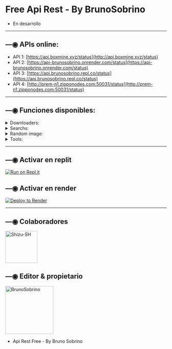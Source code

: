 # Free Api Rest - By BrunoSobrino

- En desarrollo

------------------

## —◉ APIs online:
- API 1: [https://api.boxmine.xyz/status](http://api.boxmine.xyz/status)
- API 2: [https://api-brunosobrino.onrender.com/status](https://api-brunosobrino.onrender.com/status)
- API 3: [https://api.brunosobrino.repl.co/status](https://api.brunosobrino.repl.co/status)
- API 4: [http://prem-n1.zipponodes.com:50031/status](http://prem-n1.zipponodes.com:50031/status)

------------------

## —◉ Funciones disponibles:

<details>
<summary>Downloaders:</summary>

### YT downloader v1:
- **audio:**
  - Uso: `https://api.boxmine.xyz/api/v1/ytmp3?url=${url}`
  - Ejemplo: [https://api.boxmine.xyz/api/v1/ytmp3?url=https://youtu.be/JLWRZ8eWyZo?si=EmeS9fJvSOkDk7p](https://api.boxmine.xyz/api/v1/ytmp3?url=https://youtu.be/JLWRZ8eWyZo?si=EmeS9fJvSOkDk7p)
- **video:**
  - Uso: `https://api.boxmine.xyz/api/v1/ytmp4?url=${url}`
  - Ejemplo: [https://api.boxmine.xyz/api/v1/ytmp4?url=https://youtu.be/JLWRZ8eWyZo?si=EmeS9fJvSOkDk7p](https://api.boxmine.xyz/api/v1/ytmp4?url=https://youtu.be/JLWRZ8eWyZo?si=EmeS9fJvSOkDk7p)

### YT downloader v2:
- **audio:**
  - Uso: `https://api.boxmine.xyz/api/v2/ytmp3?url=${url}`
  - Ejemplo: [https://api.boxmine.xyz/api/v2/ytmp3?url=https://youtu.be/JLWRZ8eWyZo?si=EmeS9fJvSOkDk7p](https://api.boxmine.xyz/api/v2/ytmp3?url=https://youtu.be/JLWRZ8eWyZo?si=EmeS9fJvSOkDk7p)
- **video:**
  - Uso: `https://api.boxmine.xyz/api/v2/ytmp4?url=${url}`
  - Ejemplo: [https://api.boxmine.xyz/api/v2/ytmp4?url=https://youtu.be/JLWRZ8eWyZo?si=EmeS9fJvSOkDk7p](https://api.boxmine.xyz/api/v2/ytmp4?url=https://youtu.be/JLWRZ8eWyZo?si=EmeS9fJvSOkDk7p)

### YTDL:
- **info + audio + video:**
  - Uso: `https://api.boxmine.xyz/api/ytdl?url=${url}`
  - Ejemplo: [https://api.boxmine.xyz/api/ytdl?url=https://youtu.be/JLWRZ8eWyZo?si=EmeS9fJvSOkDk7p](https://api.boxmine.xyz/api/ytdl?url=https://youtu.be/JLWRZ8eWyZo?si=EmeS9fJvSOkDk7p)
 
### YTPlay:
- **info + audio + video:**
  - Uso: `https://api.boxmine.xyz/api/ytplay?text=${text || url}`
  - Ejemplo: [https://api.boxmine.xyz/api/ytplay?text=begin%20you](https://api.boxmine.xyz/api/ytplay?text=begin%20you)
  - Ejemplo: [https://api.boxmine.xyz/api/ytplay?text=https://youtu.be/JLWRZ8eWyZo?si=EmeS9fJvSOkDk7p](https://api.boxmine.xyz/api/ytplay?text=https://youtu.be/JLWRZ8eWyZo?si=EmeS9fJvSOkDk7p)

### SpotifyDL:
- **audio**
  - Uso: `https://api.boxmine.xyz/api/spotifydl?text=${text || url}`
  - Ejemplo: [https://api.boxmine.xyz/api/spotifydl?text=maneskin%20beggin](https://api.boxmine.xyz/api/spotifydl?text=maneskin%20beggin)
  - Ejemplo: [https://api.boxmine.xyz/api/spotifydl?text=https://open.spotify.com/track/3Wrjm47oTz2sjIgck11l5e](https://api.boxmine.xyz/api/spotifydl?text=https://open.spotify.com/track/3Wrjm47oTz2sjIgck11l5e)
 
### SpotifyInfo:
- **info + audio:**
  - Uso: `https://api.boxmine.xyz/api/spotifyinfo?text=${text || url}`
  - Ejemplo: [https://api.boxmine.xyz/api/spotifyinfo?text=begin%20you](https://api.boxmine.xyz/api/spotifyinfo?text=begin%20you)
  - Ejemplo: [https://api.boxmine.xyz/api/spotifyinfo?text=https://open.spotify.com/track/3Wrjm47oTz2sjIgck11l5e](https://api.boxmine.xyz/api/spotifyinfo?text=https://open.spotify.com/track/3Wrjm47oTz2sjIgck11l5e)


### InstagramDL V1:
- **video, imagen, reel, publicación, historia**
  - Uso: `https://api.boxmine.xyz/api/v1/igdl?url=${url}`
  - Ejemplo: [https://api.boxmine.xyz/api/v1/igdl?url=https://www.instagram.com/reel/Cc0NuYBg8CR/?utm_source=ig_web_copy_link](https://api.boxmine.xyz/api/v1/igdl?url=https://www.instagram.com/reel/Cc0NuYBg8CR/?utm_source=ig_web_copy_link)

### InstagramDL V2:
- **video, imagen, reel, publicación, historia**
  - Uso: `https://api.boxmine.xyz/api/v2/igdl?url=${url}`
  - Ejemplo: [https://api.boxmine.xyz/api/v2/igdl?url=https://www.instagram.com/reel/Cc0NuYBg8CR/?utm_source=ig_web_copy_link](https://api.boxmine.xyz/api/v2/igdl?url=https://www.instagram.com/reel/Cc0NuYBg8CR/?utm_source=ig_web_copy_link)
  
### TikTokDL:
- Uso: `https://api.boxmine.xyz/api/tiktok?url=${url}`
- Ejemplo: [https://api.boxmine.xyz/api/tiktok?url=https://vm.tiktok.com/ZMjPXawEV](https://api.boxmine.xyz/api/tiktok?url=https://vm.tiktok.com/ZMjPXawEV)

### TTImg (TikTok image downloader):
- Uso: `https://api.boxmine.xyz/api/ttimg?url=${url}`
- Ejemplo: [https://api.boxmine.xyz/api/ttimg?url=https://vm.tiktok.com/ZM2cqBRVS](https://api.boxmine.xyz/api/ttimg?url=https://vm.tiktok.com/ZM2cqBRVS)

</details>

<details>
<summary>Searchs:</summary>

### YTSearch:
  - Uso: `https://api.boxmine.xyz/api/ytsearch?text=${texto}`
  - Ejemplo: [https://api.boxmine.xyz/api/ytsearch?text=begin%20you](https://api.boxmine.xyz/api/ytsearch?text=begin%20you)

### SpotifySearch:
  - Uso: `https://api.boxmine.xyz/api/spotifysearch?text=${text}`
  - Ejemplo: [https://api.boxmine.xyz/api/spotifysearch?text=maneskin%20beggin](https://api.boxmine.xyz/api/spotifysearch?text=maneskin%20beggin)

</details>

<details>
<summary>Random image:</summary>

### nsfw:
- **nsfwloli:**
  - Uso: [https://api.boxmine.xyz/api/nsfw/nsfwloli](http://api.boxmine.xyz/api/nsfw/nsfwloli)

</details>

<details>
<summary>Tools:</summary>

### ChatGPT:
- **Sin lenguaje:**
  - Uso: `https://api.boxmine.xyz/api/chatgpt?text=${text}`
  - Ejemplo: [https://api.boxmine.xyz/api/chatgpt?text=Hola](https://api.boxmine.xyz/api/chatgpt?text=Hola)
- **Con lenguaje:**
  - Uso: `https://api.boxmine.xyz/api/chatgpt?text=${text}&lenguaje=${lenguaje}`
  - Ejemplo: [https://api.boxmine.xyz/api/chatgpt?text=Hola&lenguaje=es](https://api.boxmine.xyz/api/chatgpt?text=Hola&lenguaje=es)
  - Ejemplo: [https://api.boxmine.xyz/api/chatgpt?text=Hola&lenguaje=en](https://api.boxmine.xyz/api/chatgpt?text=Hola&lenguaje=en)

### TempMail:
- **Obtener correo:**
  - Uso: `https://api.boxmine.xyz/api/tempmail/getmail`
  - Ejemplo: [https://api.boxmine.xyz/api/tempmail/getmail](https://api.boxmine.xyz/api/tempmail/getmail)
- **Obtener mensajes:**
  - Uso: `https://api.boxmine.xyz/api/tempmail/getmessages?mail=${correo}`
  - Ejemplo: [https://api.boxmine.xyz/api/tempmail/getmessages?mail=miusuario@ejemplo.com](https://api.boxmine.xyz/api/tempmail/getmessages?mail=miusuario@ejemplo.com)

</details>

------------------

## —◉ Activar en replit

[![Run on Repl.it](https://repl.it/badge/github/BrunoSobrino/api)](https://repl.it/github/BrunoSobrino/api) 
  
## —◉ Activar en render

[![Deploy to Render](https://render.com/images/deploy-to-render-button.svg)](https://dashboard.render.com/blueprint/new?repo=https%3A%2F%2Fgithub.com%2FBrunoSobrino%2Fapi) 

------------------

## —◉ Colaboradores
<a href="https://github.com/Shizu-SH"><img src="https://github.com/Shizu-SH.png" width="100" height="100" alt="Shizu-SH"/></a>

## —◉ Editor & propietario
<a href="https://github.com/BrunoSobrino"><img src="https://github.com/BrunoSobrino.png" width="150" height="150" alt="BrunoSobrino"/></a>
- Api Rest Free - By Bruno Sobrino
